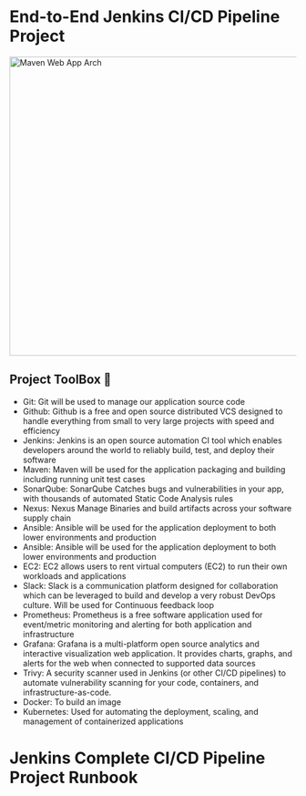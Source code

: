 # End-to-End Jenkins CI/CD Pipeline Project
<img width="525" alt="Maven Web App Arch" src="https://github.com/user-attachments/assets/1df7adfa-3083-4924-bb26-884f14e66541" />

## Project ToolBox 🧰
- Git: Git will be used to manage our application source code
- Github: Github is a free and open source distributed VCS designed to handle everything from small to very large projects with speed and efficiency
- Jenkins: Jenkins is an open source automation CI tool which enables developers around the world to reliably build, test, and deploy their software
- Maven: Maven will be used for the application packaging and building including running unit test cases
- SonarQube: SonarQube Catches bugs and vulnerabilities in your app, with thousands of automated Static Code Analysis rules
-  Nexus: Nexus Manage Binaries and build artifacts across your software supply chain
-  Ansible: Ansible will be used for the application deployment to both lower environments and production
-  Ansible: Ansible will be used for the application deployment to both lower environments and production
-  EC2: EC2 allows users to rent virtual computers (EC2) to run their own workloads and applications
-  Slack: Slack is a communication platform designed for collaboration which can be leveraged to build and develop a very robust DevOps culture. Will be used for Continuous feedback loop
-  Prometheus: Prometheus is a free software application used for event/metric monitoring and alerting for both application and infrastructure
-   Grafana: Grafana is a multi-platform open source analytics and interactive visualization web application. It provides charts, graphs, and alerts for the web when connected to supported data sources
-   Trivy: A security scanner used in Jenkins (or other CI/CD pipelines) to automate vulnerability scanning for your code, containers, and infrastructure-as-code.
-   Docker: To build an image
-   Kubernetes: Used for automating the deployment, scaling, and management of containerized applications

# Jenkins Complete CI/CD Pipeline Project Runbook

